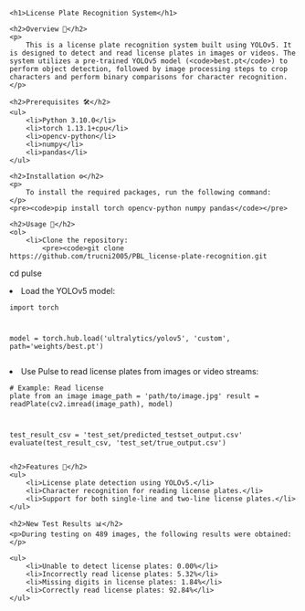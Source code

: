 <!DOCTYPE html>
<html lang="en">

<head>
    <meta charset="UTF-8">
    <meta name="viewport" content="width=device-width, initial-scale=1.0">
    <title>License Plate Recognition System</title>
</head>

<body>

    <h1>License Plate Recognition System</h1>

    <h2>Overview 🚗</h2>
    <p>
        This is a license plate recognition system built using YOLOv5. It is designed to detect and read license plates in images or videos. The system utilizes a pre-trained YOLOv5 model (<code>best.pt</code>) to perform object detection, followed by image processing steps to crop characters and perform binary comparisons for character recognition.
    </p>

    <h2>Prerequisites 🛠️</h2>
    <ul>
        <li>Python 3.10.0</li>
        <li>torch 1.13.1+cpu</li>
        <li>opencv-python</li>
        <li>numpy</li>
        <li>pandas</li>
    </ul>

    <h2>Installation ⚙️</h2>
    <p>
        To install the required packages, run the following command:
    </p>
    <pre><code>pip install torch opencv-python numpy pandas</code></pre>

    <h2>Usage 📸</h2>
    <ol>
        <li>Clone the repository:
            <pre><code>git clone https://github.com/trucni2005/PBL_license-plate-recognition.git
cd pulse</code></pre>
        </li>
        <li>Load the YOLOv5 model:
            <pre><code>import torch

model = torch.hub.load('ultralytics/yolov5', 'custom', path='weights/best.pt')</code></pre>
        </li>
        <li>Use Pulse to read license plates from images or video streams:
            <pre><code># Example: Read license plate from an image
image_path = 'path/to/image.jpg'
result = readPlate(cv2.imread(image_path), model)

test_result_csv = 'test_set/predicted_testset_output.csv'
evaluate(test_result_csv, 'test_set/true_output.csv')</code></pre>
        </li>
    </ol>

    <h2>Features 🌟</h2>
    <ul>
        <li>License plate detection using YOLOv5.</li>
        <li>Character recognition for reading license plates.</li>
        <li>Support for both single-line and two-line license plates.</li>
    </ul>

    <h2>New Test Results 📊</h2>
    <p>During testing on 489 images, the following results were obtained:</p>

    <ul>
        <li>Unable to detect license plates: 0.00%</li>
        <li>Incorrectly read license plates: 5.32%</li>
        <li>Missing digits in license plates: 1.84%</li>
        <li>Correctly read license plates: 92.84%</li>
    </ul>

</body>

</html>
